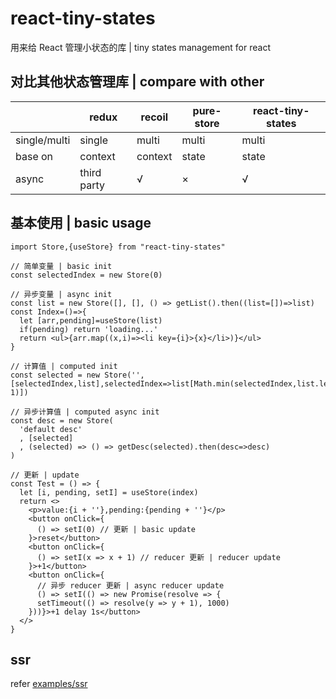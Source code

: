 # react-tiny-states

用来给 React 管理小状态的库 | tiny states management for react 

## 对比其他状态管理库 | compare with other

|              | redux       | recoil  | pure-store | react-tiny-states |
| ------------ | ----------- | ------- | ---------- | ----------------- |
| single/multi | single      | multi   | multi      | multi             |
| base on      | context     | context | state      | state             |
| async        | third party | √       | ×          | √                 |

## 基本使用 | basic usage

```
import Store,{useStore} from "react-tiny-states"

// 简单变量 | basic init 
const selectedIndex = new Store(0)

// 异步变量 | async init
const list = new Store([], [], () => getList().then((list=[])=>list)
const Index=()=>{
  let [arr,pending]=useStore(list)
  if(pending) return 'loading...'
  return <ul>{arr.map((x,i)=><li key={i}>{x}</li>)}</ul>
}

// 计算值 | computed init
const selected = new Store('',[selectedIndex,list],selectedIndex=>list[Math.min(selectedIndex,list.length-1)])

// 异步计算值 | computed async init
const desc = new Store(
  'default desc'
  , [selected]
  , (selected) => () => getDesc(selected).then(desc=>desc)
)

// 更新 | update
const Test = () => {
  let [i, pending, setI] = useStore(index)
  return <>
    <p>value:{i + ''},pending:{pending + ''}</p>
    <button onClick={
      () => setI(0) // 更新 | basic update
    }>reset</button>
    <button onClick={
      () => setI(x => x + 1) // reducer 更新 | reducer update
    }>+1</button>
    <button onClick={
      // 异步 reducer 更新 | async reducer update
      () => setI(() => new Promise(resolve => {
      setTimeout(() => resolve(y => y + 1), 1000)
    }))}>+1 delay 1s</button>
  </>
}
```

## ssr

refer [examples/ssr](./examples/ssr)